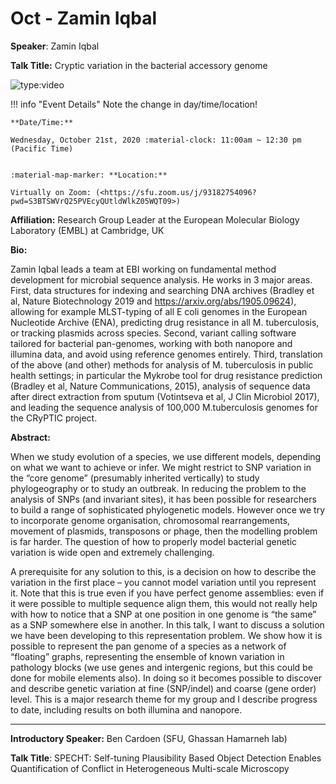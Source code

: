 # Oct - Zamin Iqbal

**Speaker**: Zamin Iqbal

**Talk Title:** Cryptic variation in the bacterial accessory genome

![type:video](https://www.youtube.com/embed/Z0CM5Kt8cZY)

!!! info "Event Details"
    Note the change in day/time/location!
    
    **Date/Time:**
    
    Wednesday, October 21st, 2020 :material-clock: 11:00am ~ 12:30 pm (Pacific Time)
    
    
    :material-map-marker: **Location:**
    
    Virtually on Zoom: (<https://sfu.zoom.us/j/93182754096?pwd=S3BTSWVrQ25PVEcyQUtldWlkZ05WQT09>)

**Affiliation:** Research Group Leader at the European Molecular Biology Laboratory (EMBL) at Cambridge, UK

**Bio:**

Zamin Iqbal leads a team at EBI working on fundamental method development for microbial sequence analysis. He works in 3 major areas. First, data structures for indexing and searching DNA archives (Bradley et al, Nature Biotechnology 2019 and https://arxiv.org/abs/1905.09624), allowing for example MLST-typing of all E coli genomes in the European Nucleotide Archive (ENA), predicting drug resistance in all M. tuberculosis, or tracking plasmids across species. Second, variant calling software tailored for bacterial pan-genomes, working with both nanopore and illumina data, and avoid using reference genomes entirely. Third, translation of the above (and other) methods for analysis of M. tuberculosis in public health settings; in particular the Mykrobe tool for drug resistance prediction (Bradley et al, Nature Communications, 2015), analysis of sequence data after direct extraction from sputum (Votintseva et al, J Clin Microbiol 2017), and leading the sequence analysis of 100,000 M.tuberculosis genomes for the CRyPTIC project.

**Abstract:**

When we study evolution of a species, we use different models, depending on what we want to achieve or infer. We might restrict to SNP variation in the “core genome” (presumably inherited vertically) to study phylogeography or to study an outbreak. In reducing the problem to the analysis of SNPs (and invariant sites), it has been possible for researchers to build a range of sophisticated phylogenetic models. However once we try to incorporate genome organisation, chromosomal rearrangements, movement of plasmids, transposons or phage, then the modelling problem is far harder. The question of how to properly model bacterial genetic variation is wide open and extremely challenging.

A prerequisite for any solution to this, is a decision on how to describe the variation in the first place – you cannot model variation until you represent it. Note that this is true even if you have perfect genome assemblies: even if it were possible to multiple sequence align them, this would not really help with how to notice that a SNP at one position in one genome is “the same” as a SNP somewhere else in another. In this talk, I want to discuss a solution we have been developing to this representation problem. We show how it is possible to represent the pan genome of a species as a network of “floating” graphs, representing the ensemble of known variation in pathology blocks (we use genes and intergenic regions, but this could be done for mobile elements also). In doing so it becomes possible to discover and describe genetic variation at fine (SNP/indel) and coarse (gene order) level. This is a major research theme for my group and I describe progress to date, including results on both illumina and nanopore.

---

**Introductory Speaker:** Ben Cardoen (SFU, Ghassan Hamarneh lab)

**Talk Title**: SPECHT: Self-tuning Plausibility Based Object Detection Enables Quantification of Conflict in Heterogeneous Multi-scale Microscopy

